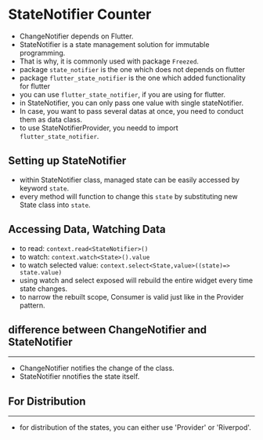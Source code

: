 # StateNotifier Counter
- ChangeNotifier depends on Flutter.
- StateNotifier is a state management solution for immutable programming.
- That is why, it is commonly used with package `Freezed`.
- package `state_notifier` is the one which does not depends on flutter
- package `flutter_state_notifier` is the one which added functionality for flutter
- you can use `flutter_state_notifier`, if you are using for flutter.
- in StateNotifier, you can only pass one value with single stateNotifier.
- In case, you want to pass several datas at once, you need to conduct them as data class.
- to use StateNotifierProvider, you needd to import `flutter_state_notifier`.

## Setting up StateNotifier
- within StateNotifier class, managed state can be easily accessed by keyword `state`.
- every method will function to change this `state` by substituting new State class into `state`.

## Accessing Data, Watching Data
- to read: `context.read<StateNotifier>()`
- to watch: `context.watch<State>().value`
- to watch selected value: `context.select<State,value>((state)=> state.value)`
- using watch and select exposed will rebuild the entire widget every time state changes.
- to narrow the rebuilt scope, Consumer is valid just like in the Provider pattern.

## difference between ChangeNotifier and StateNotifier
----
- ChangeNotifier notifies the change of the class.
- StateNotifier nnotifies the state itself.

## For Distribution
----
- for distribution of the states, you can either use 'Provider' or 'Riverpod'.
